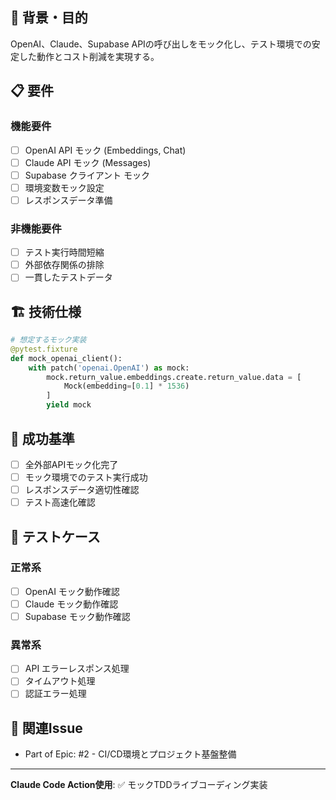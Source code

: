 ## 🎯 背景・目的
OpenAI、Claude、Supabase APIの呼び出しをモック化し、テスト環境での安定した動作とコスト削減を実現する。

## 📋 要件
### 機能要件
- [ ] OpenAI API モック (Embeddings, Chat)
- [ ] Claude API モック (Messages)
- [ ] Supabase クライアント モック
- [ ] 環境変数モック設定
- [ ] レスポンスデータ準備

### 非機能要件
- [ ] テスト実行時間短縮
- [ ] 外部依存関係の排除
- [ ] 一貫したテストデータ

## 🏗️ 技術仕様
```python
# 想定するモック実装
@pytest.fixture
def mock_openai_client():
    with patch('openai.OpenAI') as mock:
        mock.return_value.embeddings.create.return_value.data = [
            Mock(embedding=[0.1] * 1536)
        ]
        yield mock
```

## 🎪 成功基準
- [ ] 全外部APIモック化完了
- [ ] モック環境でのテスト実行成功
- [ ] レスポンスデータ適切性確認
- [ ] テスト高速化確認

## 🧪 テストケース
### 正常系
- [ ] OpenAI モック動作確認
- [ ] Claude モック動作確認
- [ ] Supabase モック動作確認

### 異常系
- [ ] API エラーレスポンス処理
- [ ] タイムアウト処理
- [ ] 認証エラー処理

## 🔗 関連Issue
- Part of Epic: #2 - CI/CD環境とプロジェクト基盤整備

---
**Claude Code Action使用**: ✅ モックTDDライブコーディング実装